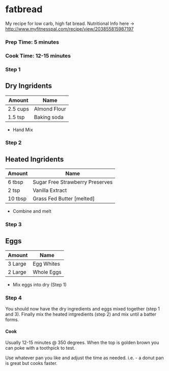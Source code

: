 # fatbread
My recipe for low carb, high fat bread. Nutritional Info here -> http://www.myfitnesspal.com/recipe/view/203855815987197

### Prep Time: 5 minutes
### Cook Time: 12-15 minutes

### Step 1
## Dry Ingridents
| Amount  | Name  | 
|---|---|
|2.5 cups| Almond Flour|
|1.5 tsp| Baking soda|
* Hand Mix

### Step 2
## Heated Ingridents

| Amount  | Name  | 
|---|---|
|6 tbsp| Sugar Free Strawberry Preserves
|2 tsp| Vanilla Extract |
|10 tbsp | Grass Fed Butter [melted]
* Combine and melt

### Step 3
## Eggs
| Amount  | Name  | 
|---|---|
|3 Large | Egg Whites |
|2 Large | Whole Eggs |
* Mix eggs into dry (Step 1)

### Step 4
You should now have the dry ingredients and eggs mixed together (step 1 and 3). Finally mix the heated intgredients (step 2) and mix until a batter forms.

#### Cook

Usually 12-15 minutes @ 350 degrees. When the top is golden brown you can poke with a toothpick to test.

Use whatever pan you like and adjust the time as needed. i.e. - a donut pan is great but cooks faster.
